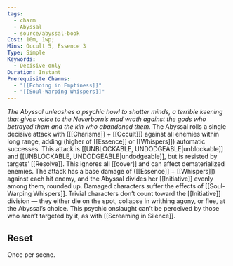 ```yaml
---
tags:
  - charm
  - Abyssal
  - source/abyssal-book
Cost: 10m, 1wp; 
Mins: Occult 5, Essence 3
Type: Simple
Keywords:
  - Decisive-only
Duration: Instant
Prerequisite Charms:
  - "[[Echoing in Emptiness]]"
  - "[[Soul-Warping Whispers]]"
---
```

*The Abyssal unleashes a psychic howl to shatter minds, a terrible keening that gives voice to the Neverborn’s mad wrath against the gods who betrayed them and the kin who abandoned them.*
The Abyssal rolls a single decisive attack with ([[Charisma]] + [[Occult]]) against all enemies within long range, adding (higher of [[Essence]] or [[Whispers]]) automatic successes. This attack is [[UNBLOCKABLE, UNDODGEABLE|unblockable]] and [[UNBLOCKABLE, UNDODGEABLE|undodgeable]], but is resisted by targets’ [[Resolve]]. This ignores all [[cover]] and can affect dematerialized enemies.
The attack has a base damage of ([[Essence]] + [[Whispers]]) against each hit enemy, and the Abyssal divides her [[Initiative]] evenly among them, rounded up. Damaged characters suffer the effects of [[Soul-Warping Whispers]]. Trivial characters don’t count toward the [[Initiative]] division — they either die on the spot, collapse in writhing agony, or flee, at the Abyssal’s choice.
This psychic onslaught can’t be perceived by those who aren’t targeted by it, as with [[Screaming in Silence]].
## Reset 
Once per scene.
